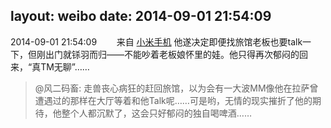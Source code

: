 layout: weibo
date: 2014-09-01 21:54:09
---
<meta name="referrer" content="no-referrer" />

2014-09-01 21:54:09  &nbsp;&nbsp;&nbsp;&nbsp;&nbsp;&nbsp; 来自 <a href="http://app.weibo.com/t/feed/22zMnn" rel="nofollow">小米手机</a>
他遂决定即便找旅馆老板也要talk一下，但刚出门就铩羽而归——不能吵着老板娘怀里的娃。他只得再次郁闷的回来，“真TM无聊”……
>  @风二码畜: 走兽丧心病狂的赶回旅馆，以为会有一大波MM像他在拉萨曾遭遇过的那样在大厅等着和他Talk呢……可是哟，无情的现实摧折了他的期待，他整个人都沉默了，这会只好郁闷的独自喝啤酒…… ​​​
